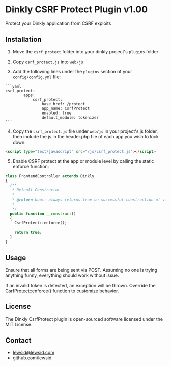 Dinkly CSRF Protect Plugin v1.00
================================

Protect your Dinkly application from CSRF exploits


Installation
------------

  1. Move the `csrf_protect` folder into your dinkly project's `plugins` folder

  2. Copy `csrf_protect.js` into `web/js`

  3. Add the following lines under the `plugins` section of your `config/config.yml` file:

    ```yaml
    csrf_protect:
            apps:
                csrf_protect:
                    base_href: /protect
                    app_name: CsrfProtect
                    enabled: true
                    default_module: tokenizer
    ```

  4. Copy the `csrf_protect.js` file under `web/js` in your project's js folder, then include the js in the header.php file of each app you wish to lock down: 
  
  ```html
  <script type="text/javascript" src="/js/csrf_protect.js"></script>
  ```

  5. Enable CSRF protect at the app or module level by calling the static enforce function: 

  ```php
  class FrontendController extends Dinkly
  {
    /**
     * Default Constructor
     * 
     * @return bool: always returns true on successful construction of view
     * 
     */
    public function __construct()
    {
      CsrfProtect::enforce();

      return true;
    }
  }
  ```

Usage
-----

Ensure that all forms are being sent via POST. Assuming no one is trying anything funny, everything should work without issue.

If an invalid token is detected, an exception will be thrown. Override the CsrfProtect::enforce() function to customize behavior.


License
-------

The Dinkly CsrfProtect plugin is open-sourced software licensed under the MIT License.


Contact
-------

  - lewsid@lewsid.com
  - github.com/lewsid
